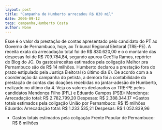 ```yaml
---
layout: post
title: "Campanha de Humberto arrecadou R$ 830 mil"
date: 2006-09-12
tags: campanha,Humberto Costa
author: None
---
```

Esse é o valor da prestação de contas apresentado pelo candidato do PT ao Governo de Pernambuco, hoje, ao Tribunal Regional Eleitoral (TRE-PE). 
A receita exata da arrecadação total foi de R$ 830.620,00 e o o montante das despesas foi de R$ 709.784,84, segundo apurou Cec?lia Ramos, repórter do Blog do JC. 
Os gastos/receitas estimados pela coligação Melhor pra Pernambuco são de R$ 14 milhões.
Humberto declarou a prestação fora do prazo estipulado pela Justiça Eleitoral (o último dia 6). 
De acordo com a a coordenação da campanha do petista, a demora foi a contabilidade da prestação de contas das doações recebidas no jantar-adesão de Humberto, realizado no último dia 4. 
Veja os valores declarados ao TRE-PE pelos candidatos Mendonça Filho (PFL) e Eduardo Campos (PSB):
Mendonça:
Arrecadação total: R$ 2.782.799,20
Despesas: R$ 2.388.344,17 
*Gastos totais estimados pela coligação União por Pernambuco: R$ 15 milhões 
Eduardo: 
Arrecadação total: R$ 1.233.535,21 
Despesas: R$ 1.052.839,96
* Gastos totais estimados pela coligação Frente Popular de Pernambuco: R$ 8 milhões
&nbsp; 
